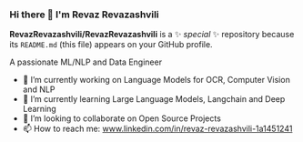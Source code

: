 ### Hi there 👋 I'm Revaz Revazashvili


**RevazRevazashvili/RevazRevazashvili** is a ✨ _special_ ✨ repository because its `README.md` (this file) appears on your GitHub profile.

A passionate ML/NLP and Data Engineer

- 🔭 I’m currently working on Language Models for OCR, Computer Vision and NLP
- 🌱 I’m currently learning Large Language Models, Langchain and Deep Learning
- 👯 I’m looking to collaborate on Open Source Projects
- 📫 How to reach me: www.linkedin.com/in/revaz-revazashvili-1a1451241
<!---->
